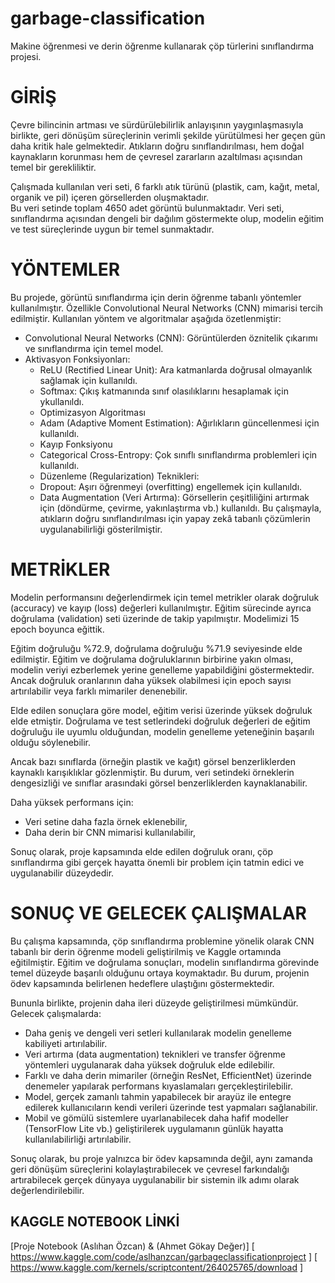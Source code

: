 # garbage-classification
Makine öğrenmesi ve derin öğrenme kullanarak çöp türlerini sınıflandırma projesi.

# GİRİŞ

Çevre bilincinin artması ve sürdürülebilirlik anlayışının yaygınlaşmasıyla birlikte, geri dönüşüm süreçlerinin verimli şekilde yürütülmesi her geçen gün daha kritik hale gelmektedir. Atıkların doğru sınıflandırılması, hem doğal kaynakların korunması hem de çevresel zararların azaltılması açısından temel bir gerekliliktir.

 Çalışmada kullanılan veri seti, 6 farklı atık türünü (plastik, cam, kağıt, metal, organik ve pil) içeren görsellerden oluşmaktadır.  
 Bu veri setinde toplam 4650 adet görüntü bulunmaktadır. Veri seti, sınıflandırma açısından dengeli bir dağılım göstermekte olup, modelin eğitim ve test süreçlerinde uygun bir temel sunmaktadır.
 
 # YÖNTEMLER
 
Bu projede, görüntü sınıflandırma için derin öğrenme tabanlı yöntemler kullanılmıştır. Özellikle Convolutional Neural Networks (CNN) mimarisi tercih edilmiştir. Kullanılan yöntem ve algoritmalar aşağıda özetlenmiştir:

- Convolutional Neural Networks (CNN): Görüntülerden öznitelik çıkarımı ve sınıflandırma için temel model.  
- Aktivasyon Fonksiyonları:
  - ReLU (Rectified Linear Unit): Ara katmanlarda doğrusal olmayanlık sağlamak için kullanıldı. 
  - Softmax: Çıkış katmanında sınıf olasılıklarını hesaplamak için ykullanıldı. 
  - Optimizasyon Algoritması
  - Adam (Adaptive Moment Estimation): Ağırlıkların güncellenmesi için kullanıldı.  
  - Kayıp Fonksiyonu
  - Categorical Cross-Entropy: Çok sınıflı sınıflandırma problemleri için kullanıldı.  
  - Düzenleme (Regularization) Teknikleri:
  - Dropout: Aşırı öğrenmeyi (overfitting) engellemek için kullanıldı. 
  - Data Augmentation (Veri Artırma): Görsellerin çeşitliliğini artırmak için (döndürme, çevirme, yakınlaştırma vb.) kullanıldı.
Bu çalışmayla, atıkların doğru sınıflandırılması için yapay zekâ tabanlı çözümlerin uygulanabilirliği gösterilmiştir.

# METRİKLER

Modelin performansını değerlendirmek için temel metrikler olarak doğruluk (accuracy) ve kayıp (loss) değerleri kullanılmıştır. Eğitim sürecinde ayrıca doğrulama (validation) seti üzerinde de takip yapılmıştır.
Modelimizi 15 epoch boyunca eğittik.

Eğitim doğruluğu %72.9, doğrulama doğruluğu %71.9 seviyesinde elde edilmiştir.
Eğitim ve doğrulama doğruluklarının birbirine yakın olması, modelin veriyi ezberlemek yerine genelleme yapabildiğini göstermektedir.
Ancak doğruluk oranlarının daha yüksek olabilmesi için epoch sayısı artırılabilir veya farklı mimariler denenebilir.

Elde edilen sonuçlara göre model, eğitim verisi üzerinde yüksek doğruluk elde etmiştir. Doğrulama ve test setlerindeki doğruluk değerleri de eğitim doğruluğu ile uyumlu olduğundan, modelin genelleme yeteneğinin başarılı olduğu söylenebilir.  

Ancak bazı sınıflarda (örneğin plastik ve kağıt) görsel benzerliklerden kaynaklı karışıklıklar gözlenmiştir. Bu durum, veri setindeki örneklerin dengesizliği ve sınıflar arasındaki görsel benzerliklerden kaynaklanabilir.  

Daha yüksek performans için:  
- Veri setine daha fazla örnek eklenebilir,  
- Daha derin bir CNN mimarisi kullanılabilir,    

Sonuç olarak, proje kapsamında elde edilen doğruluk oranı, çöp sınıflandırma gibi gerçek hayatta önemli bir problem için tatmin edici ve uygulanabilir düzeydedir.

# SONUÇ VE GELECEK ÇALIŞMALAR

Bu çalışma kapsamında, çöp sınıflandırma problemine yönelik olarak CNN tabanlı bir derin öğrenme modeli geliştirilmiş ve Kaggle ortamında eğitilmiştir. Eğitim ve doğrulama sonuçları, modelin sınıflandırma görevinde temel düzeyde başarılı olduğunu ortaya koymaktadır. Bu durum, projenin ödev kapsamında belirlenen hedeflere ulaştığını göstermektedir.

Bununla birlikte, projenin daha ileri düzeyde geliştirilmesi mümkündür. Gelecek çalışmalarda:  
- Daha geniş ve dengeli veri setleri kullanılarak modelin genelleme kabiliyeti artırılabilir.  
- Veri artırma (data augmentation) teknikleri ve transfer öğrenme yöntemleri uygulanarak daha yüksek doğruluk elde edilebilir.  
- Farklı ve daha derin mimariler (örneğin ResNet, EfficientNet) üzerinde denemeler yapılarak performans kıyaslamaları gerçekleştirilebilir.  
- Model, gerçek zamanlı tahmin yapabilecek bir arayüz ile entegre edilerek kullanıcıların kendi verileri üzerinde test yapmaları sağlanabilir.  
- Mobil ve gömülü sistemlere uyarlanabilecek daha hafif modeller (TensorFlow Lite vb.) geliştirilerek uygulamanın günlük hayatta kullanılabilirliği artırılabilir.  

Sonuç olarak, bu proje yalnızca bir ödev kapsamında değil, aynı zamanda geri dönüşüm süreçlerini kolaylaştırabilecek ve çevresel farkındalığı artırabilecek gerçek dünyaya uygulanabilir bir sistemin ilk adımı olarak değerlendirilebilir.
## KAGGLE NOTEBOOK LİNKİ

[Proje Notebook (Aslıhan Özcan) & (Ahmet Gökay Değer)] [ https://www.kaggle.com/code/aslhanzcan/garbageclassificationproject ]
[ https://www.kaggle.com/kernels/scriptcontent/264025765/download ]
